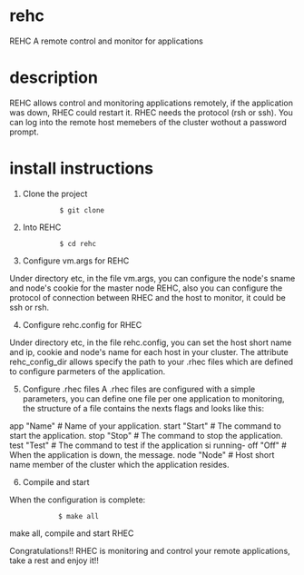 rehc
====

REHC A remote control and monitor for applications

description
====

REHC allows control and monitoring applications remotely, if the application was down, RHEC could restart it.
RHEC needs the protocol (rsh or ssh). You can log into the remote host memebers of the cluster wothout a 
password prompt.


install instructions
====

1) Clone the project
				
				$ git clone 

2) Into REHC

				$ cd rehc
				
3) Configure vm.args for REHC

Under directory etc, in the file vm.args, you can configure the node's sname and node's cookie for the 
master node REHC, also you can configure the protocol of connection between RHEC and the host to monitor, 
it could be ssh or rsh.

4) Configure rehc.config for RHEC

Under directory etc, in the file rehc.config, you can set the host short name and ip, cookie and node's name
for each host in your cluster. The attribute rehc_config_dir allows specify the path to your .rhec files
which are defined to configure parmeters of the application.

5) Configure .rhec files
A .rhec files are configured with a simple parameters, you can define one file per one application to 
monitoring, the structure of a file contains the nexts flags and looks like this:

app "Name" # Name of your application.
start "Start" # The command to start the application.
stop "Stop" # The command to stop the application.
test "Test" # The command to test if the application si running-
off "Off" # When the application is down, the message. 
node "Node" # Host short name member of the cluster which the application resides.

6) Compile and start

When the configuration is complete:
				
				$ make all
				
make all, compile and start RHEC 

Congratulations!! RHEC is monitoring and control your remote applications, take a rest and enjoy it!!








